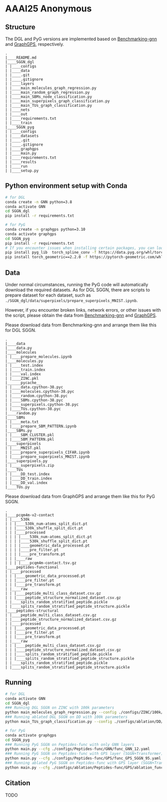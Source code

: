 # AAAI25 Anonymous


## Structure
The DGL and PyG versions are implemented based on [Benchmarking-gnn](https://github.com/graphdeeplearning/benchmarking-gnns.git) and [GraphGPS](https://github.com/rampasek/GraphGPS.git), respectively.
```
.
|____README.md
|____SGGN_dgl
| |____configs
| |____data
| |____.git
| |____.gitignore
| |____layers
| |____main_molecules_graph_regression.py
| |____main_random_graph_regression.py
| |____main_SBMs_node_classification.py
| |____main_superpixels_graph_classification.py
| |____main_TUs_graph_classification.py
| |____nets
| |____out
| |____requirements.txt
| |____train
|____SGGN_pyg
| |____configs
| |____datasets
| |____.git
| |____.gitignore
| |____graphgps
| |____main.py
| |____requirements.txt
| |____results
| |____run
| |____setup.py
```

## Python environment setup with Conda

```bash
# for DGL
conda create -n GNN python=3.8
conda activate GNN
cd SGGN_dgl
pip install -r requirements.txt

# for PyG
conda create -n graphgps python=3.10
conda activate graphgps
cd SGGN_pyg
pip install -r requirements.txt
# If you encounter issues when installing certain packages, you can look for precompiled .whl files, such as:
pip install pyg_lib  torch_spline_conv -f https://data.pyg.org/whl/torch-1.13.1+cu116.html
pip install torch_geometric==2.2.0 -f https://pytorch-geometric.com/whl/torch-1.13.1+cu116.html

```


## Data

Under normal circumstances, running the PyG code will automatically download the required datasets. As for DGL SGGN, there are scripts to prepare dataset for each dataset, such as `./SGGN_dgl/data/superpixels/prepare_superpixels_MNIST.ipynb`.


However, if you encounter broken links, network errors, or other issues with the script, please obtain the data from [Benchmarking-gnn](https://github.com/graphdeeplearning/benchmarking-gnns.git) and [GraphGPS](https://github.com/rampasek/GraphGPS.git).


Please download data from Benchmarking-gnn and arrange them like this for DGL SGGN.
```
.
|____data
|____data.py
|____molecules
| |____prepare_molecules.ipynb
|____molecules.py
| |____test.index
| |____train.index
| |____val.index
| |____ZINC.pkl
|______pycache__
| |____data.cpython-38.pyc
| |____molecules.cpython-38.pyc
| |____random.cpython-38.pyc
| |____SBMs.cpython-38.pyc
| |____superpixels.cpython-38.pyc
| |____TUs.cpython-38.pyc
|____random.py
|____SBMs
| |____meta.txt
| |____prepare_SBM_PATTERN.ipynb
|____SBMs.py
| |____SBM_CLUSTER.pkl
| |____SBM_PATTERN.pkl
|____superpixels
| |____MNIST.pkl
| |____prepare_superpixels_CIFAR.ipynb
| |____prepare_superpixels_MNIST.ipynb
|____superpixels.py
| |____superpixels.zip
|____TUs
| |____DD_test.index
| |____DD_train.index
| |____DD_val.index
|____TUs.py
```
Please download data from GraphGPS and arrange them like this for PyG SGGN.
```
.
|____pcqm4m-v2-contact
| |____530k
| | |____530k_num-atoms_split_dict.pt
| | |____530k_shuffle_split_dict.pt
| | |____processed
| | | |____530k_num-atoms_split_dict.pt
| | | |____530k_shuffle_split_dict.pt
| | | |____geometric_data_processed.pt
| | | |____pre_filter.pt
| | | |____pre_transform.pt
| | |____raw
| | | |____pcqm4m-contact.tsv.gz
|____peptides-functional
| |____processed
| | |____geometric_data_processed.pt
| | |____pre_filter.pt
| | |____pre_transform.pt
| |____raw
| | |____peptide_multi_class_dataset.csv.gz
| | |____peptide_structure_normalized_dataset.csv.gz
| |____splits_random_stratified_peptide.pickle
| |____splits_random_stratified_peptide_structure.pickle
|____peptides-structural
| |____peptide_multi_class_dataset.csv.gz
| |____peptide_structure_normalized_dataset.csv.gz
| |____processed
| | |____geometric_data_processed.pt
| | |____pre_filter.pt
| | |____pre_transform.pt
| |____raw
| | |____peptide_multi_class_dataset.csv.gz
| | |____peptide_structure_normalized_dataset.csv.gz
| | |____splits_random_stratified_peptide.pickle
| | |____splits_random_stratified_peptide_structure.pickle
| |____splits_random_stratified_peptide.pickle
| |____splits_random_stratified_peptide_structure.pickle
```

## Running
```bash
# for DGL
conda activate GNN
cd SGGN_dgl
### Running DGL SGGN on ZINC with 100k parameters
python main_molecules_graph_regression.py --config ./configs/ZINC/100k/100K_4L_seed35.json
### Running ablated DGL SGGN on DD with 100k parameters
python main_TUs_graph_classification.py --config ./configs/ablation/DD/100k.json

# for PyG
conda activate graphgps
cd SGGN_pyg
### Running PyG SGGN on Peptides-func with only GNN layers
python main.py --cfg ./configs/Peptides-func/GNN/func_GNN_12.yaml
### Running PyG SGGN on Peptides-func with GPS layer (SGGN+Transformer)
python main.py --cfg ./configs/Peptides-func/GPS/func_GPS_SGGN_95.yaml
### Running ablated PyG SGGN on Peptides-func with GPS layer (SGGN+Transformer)
python main.py --cfg ./configs/ablation/Peptides-func/GPS/ablation_func_GPS_SGGN_95.yaml
```





## Citation
TODO